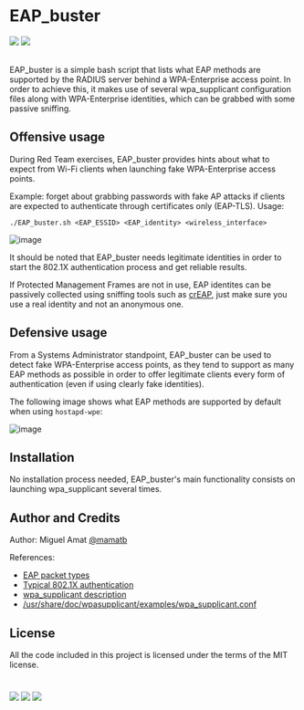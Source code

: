 # EAP_buster
 [![](https://img.shields.io/badge/Category-Recon-E5A505?style=flat-square)]() [![](https://img.shields.io/badge/Language-Bash-E5A505?style=flat-square)]()


<br>
EAP_buster is a simple bash script that lists what EAP methods are supported by the RADIUS server behind a WPA-Enterprise access point. In order to achieve this, it makes use of several wpa_supplicant configuration files along with WPA-Enterprise identities, which can be grabbed with some passive sniffing.

Offensive usage
---------------

During Red Team exercises, EAP_buster provides hints about what to expect from Wi-Fi clients when launching fake WPA-Enterprise access points.

Example: forget about grabbing passwords with fake AP attacks if clients are expected to authenticate through certificates only (EAP-TLS). Usage:

	./EAP_buster.sh <EAP_ESSID> <EAP_identity> <wireless_interface>

![image](offensive_usage.png)

It should be noted that EAP_buster needs legitimate identities in order to start the 802.1X authentication process and get reliable results.

If Protected Management Frames are not in use, EAP identites can be passively collected using sniffing tools such as [crEAP](https://github.com/Snizz/crEAP), just make sure you use a real identity and not an anonymous one.

Defensive usage
---------------

From a Systems Administrator standpoint, EAP_buster can be used to detect fake WPA-Enterprise access points, as they tend to support as many EAP methods as possible in order to offer legitimate clients every form of authentication (even if using clearly fake identities).

The following image shows what EAP methods are supported by default when using `hostapd-wpe`:

![image](defensive_usage.png)

Installation
------------

No installation process needed, EAP_buster's main functionality consists on launching wpa_supplicant several times.

Author and Credits
---------------
Author: Miguel Amat [@mamatb](https://t.me/m_amatb)

References:

* [EAP packet types](https://github.com/secdev/scapy/blob/master/scapy/layers/eap.py)
* [Typical 802.1X authentication](https://en.wikipedia.org/wiki/IEEE_802.1X#Typical_authentication_progression)
* [wpa_supplicant description](https://github.com/digsrc/wpa_supplicant/blob/master/wpa_supplicant/README)
* [/usr/share/doc/wpasupplicant/examples/wpa_supplicant.conf](https://w1.fi/cgit/hostap/plain/wpa_supplicant/wpa_supplicant.conf)

License
-------

All the code included in this project is licensed under the terms of the MIT license.

#

[![](https://img.shields.io/badge/www-blackarrow.net-E5A505?style=flat-square)](https://www.blackarrow.net) [![](https://img.shields.io/badge/twitter-@BlackArrowSec-00aced?style=flat-square&logo=twitter&logoColor=white)](https://twitter.com/BlackArrowSec) [![](https://img.shields.io/badge/linkedin-@BlackArrowSec-0084b4?style=flat-square&logo=linkedin&logoColor=white)](https://www.linkedin.com/company/blackarrowsec/)
